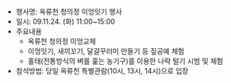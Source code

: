 - 행사명: 옥류천 청의정 이엉잇기 행사
- 일시: 09.11.24. (화) 11:00~15:00
- 주요내용
  - 옥류천 청의정 이엉교체
  - 이엉잇기, 새끼꼬기, 달걀꾸러미 만들기 등 짚공예 체험
  - 홀태(전통방식의 벼를 훑는 농기구)를 이용한 나락 털기 시범 및 체험
- 참석방법: 당일 옥류천 특별관람(10시, 13시, 14시)으로 입장